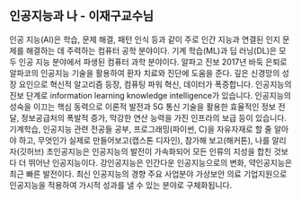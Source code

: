 ## 인공지능과 나 - 이재구교수님

인공 지능(AI)은 학습, 문제 해결, 패턴 인식 등과 같이 주로 인간 지능과 연결된 인지 문제를 해결하는 데 주력하는 컴퓨터 공학 분야이다. 기계 학습(ML)과 딥 러닝(DL)은 모두 인공 지능 분야에서 파생된 컴퓨터 과학 분야이다.
알파고 진보 2017년 바둑 은퇴로 알파코의 인공지능 기술을 활용하여 환자 치료와 진단에 도움을 준다. 
깊은 신경망의 성장 요인으로 혁신적 알고리즘 등장, 컴퓨팅 파워 혁신, 데이터가 폭증합니다.
인공지능의 진보 단계로 information learning knowledge intelligence가 있습니다.
인공지능의 성숙을 이끄는 핵심 동력으로 이론적 발전과 5G 통신 기술을 활용한 효율적인 정보 전달, 정보공급처의 폭발적 증가, 막강한 연산 능력을 가진 인프라의 보급 등이 있습니다.
기계학습, 인공지능 관련 전공들 공부, 프로그래밍(파이썬, C)을 자유자재로 할 줄 알아야 하고, 무엇인가 실제로 만들어보고(캡스톤 디자인), 참가해 보고(해커톤), 나를 알리자(깃허브)
초인공지능은 인공지능의 발전이 가속화되어 모든 인류의 지성을 합친 것보다 더 뛰어난 인공지능이다. 강인공지능은 인간다운 인공지능으로의 변화, 약인공지능은 최근 빠른 발전이다.
최신 인공지능의 경향 주요 사업분야 가상보안 의료 기업지원으로 인공지능을 적용하여 가시적 성과를 낼 수 있는 분야로 구체화됩니다.

